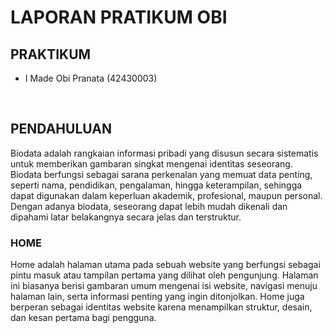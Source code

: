 <h1>LAPORAN PRATIKUM OBI<br>

<h2>PRAKTIKUM </h2>
<ul>
  <li>I Made Obi Pranata (42430003)</li>
</ul>
<br>

<h2>PENDAHULUAN</h2>
<P>Biodata adalah rangkaian informasi pribadi yang disusun secara sistematis untuk memberikan gambaran singkat mengenai identitas seseorang. Biodata berfungsi sebagai sarana perkenalan yang memuat data penting, seperti nama, pendidikan, pengalaman, hingga keterampilan, sehingga dapat digunakan dalam keperluan akademik, profesional, maupun personal. Dengan adanya biodata, seseorang dapat lebih mudah dikenali dan dipahami latar belakangnya secara jelas dan terstruktur.</P>

<h3>HOME</h3>
<P>Home adalah halaman utama pada sebuah website yang berfungsi sebagai pintu masuk atau tampilan pertama yang dilihat oleh pengunjung. Halaman ini biasanya berisi gambaran umum mengenai isi website, navigasi menuju halaman lain, serta informasi penting yang ingin ditonjolkan. Home juga berperan sebagai identitas website karena menampilkan struktur, desain, dan kesan pertama bagi pengguna.</P>


